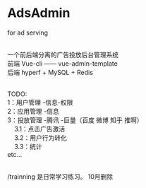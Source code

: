 # AdsAdmin
for ad serving

<br>一个前后端分离的广告投放后台管理系统
<br>前端 Vue-cli —— vue-admin-template
<br>后端 hyperf + MySQL + Redis

<br>TODO:
<br>1：用户管理 -信息-权限
<br>2：应用管理 -信息
<br>3：投放管理 -腾讯 -巨量（百度 微博 知乎 推啊）
<br>&nbsp;&nbsp;&nbsp;&nbsp;3.1：点击广告激活
<br>&nbsp;&nbsp;&nbsp;&nbsp;3.2：用户行为转化
<br>&nbsp;&nbsp;&nbsp;&nbsp;3.3：统计
<br>etc...


<br> /trainning 是日常学习练习。 10月删除
